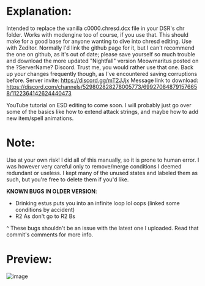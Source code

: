 # Explanation:
Intended to replace the vanilla c0000.chresd.dcx file in your DSR's chr folder. Works with modengine too of course, if you use that. This should make for a good base for anyone wanting to dive into chresd editing. Use with Zeditor. Normally I'd link the github page for it, but I can't recommend the one on github, as it's out of date; please save yourself so much trouble and download the more updated "Nightfall" version Meowmaritus posted on the ?ServerName? Discord. Trust me, you would rather use that one. Back up your changes frequently though, as I've encountered saving corruptions before.
Server invite: https://discord.gg/mT2JJjx
Message link to download: https://discord.com/channels/529802828278005773/699270848791576658/1122364142624440473

YouTube tutorial on ESD editing to come soon. I will probably just go over some of the basics like how to extend attack strings, and maybe how to add new item/spell animations.

# Note:
Use at your own risk! I did all of this manually, so it is prone to human error. I was however very careful only to remove/merge conditions I deemed redundant or useless. I kept many of the unused states and labeled them as such, but you're free to delete them if you'd like.

****KNOWN BUGS IN OLDER VERSION****:
- Drinking estus puts you into an infinite loop lol oops (linked some conditions by accident)
- R2 As don't go to R2 Bs

^ These bugs shouldn't be an issue with the latest one I uploaded. Read that commit's comments for more info. 

# Preview:
![image](https://github.com/user-attachments/assets/0e5af50c-5f3c-4399-8b88-3f9317606405)
